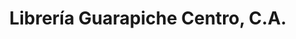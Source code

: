 ---
title: "Librería Guarapiche Centro, C.A."
url: /ciudad-guayana-puerto-ordaz/libreria-guarapiche-centro-c-a/
shop: Schreibwaren
---